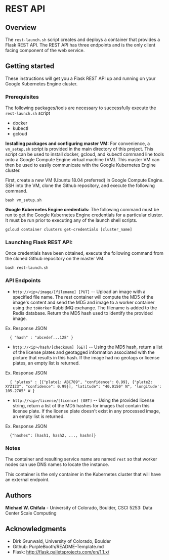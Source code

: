 # REST API

## Overview
The `rest-launch.sh` script creates and deploys a container that provides a Flask REST API. The REST API has three endpoints and is the only client facing component of the web service.

## Getting started

These instructions will get you a Flask REST API up and running on your Google Kubernetes Engine cluster.

### Prerequisites

The following packages/tools are necessary to successfully execute the `rest-launch.sh` script

- docker
- kubectl
- gcloud

**Installing packages and configuring master VM:**
For convenience, a `vm_setup.sh` script is provided in the main directory of this project. This script can be used to install docker, gcloud, and kubectl command line tools onto a Google Compute Engine virtual machine (VM). This master VM can then be used to easily communicate with the Google Kubernetes Engine cluster.

First, create a new VM (Ubuntu 18.04 preferred) in Google Compute Engine. SSH into the VM, clone the Github repository, and execute the following command.

```
bash vm_setup.sh
```

**Google Kubernetes Engine credentials:**
The following command must be run to get the Google Kubernetes Engine credentials for a particular cluster. It must be run prior to executing any of the launch shell scripts.

```
gcloud container clusters get-credentials [cluster_name]
```

### Launching Flask REST API:

Once credentials have been obtained, execute the following command from the cloned Github repository on the master VM.

```
bash rest-launch.sh
```

### API Endpoints

+ `http://<ip>/image/[filename] [PUT]` -- Upload an image with a specified file name. The rest container will compute the MD5 of the image's content and send the MD5 and image to a worker container using the `toWorker` RabbitMQ exchange. The filename is added to the Redis database. Return the MD5 hash used to identify the provided image.

Ex. Response JSON

```
  { "hash" : "abcedef...128" }
```

+ `http://<ip>/hash/[checksum] [GET]` -- Using the MD5 hash, return a list of the license plates and geotagged information associated with the picture that results in this hash. If the image had no geotags or license plates, an empty list is returned.

Ex. Response JSON

```
  { "plates" : [{"plate1: ABC789", "confidence": 0.99}, {"plate2: XYZ123", "confidence": 0.99}], "latitude": "40.0150° N", 'longitude': 105.2705° W }
```

+ `http://<ip>/license/[licence] [GET]` -- Using the provided license string, return a list of the MD5 hashes for images that contain this license plate. If the license plate doesn't exist in any processed image, an empty list is returned.

Ex. Response JSON

```
  {"hashes": [hash1, hash2, ..., hashn]}
```

### Notes
The container and resulting service name are named `rest` so that worker nodes can use DNS names to locate the instance.

This container is the only container in the Kubernetes cluster that will have an external endpoint.


## Authors

**Michael W. Chifala** - University of Colorado, Boulder, CSCI 5253: Data Center Scale Computing

## Acknowledgments

* Dirk Grunwald, University of Colorado, Boulder
* Github: PurpleBooth/README-Template.md
* Flask: http://flask.palletsprojects.com/en/1.1.x/
